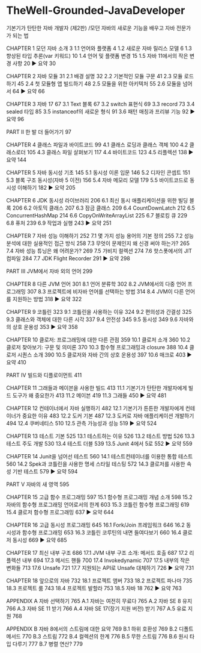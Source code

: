 # TheWell-Grounded-JavaDeveloper
기본기가 탄탄한 자바 개발자 (제2판) /모던 자바의 새로운 기능을 배우고 자바 전문가가 되는 법

CHAPTER 1 모던 자바 소개 3
1.1 언어와 플랫폼 4
1.2 새로운 자바 릴리스 모델 6
1.3 향상된 타입 추론(var 키워드) 10
1.4 언어 및 플랫폼 변경 15
1.5 자바 11에서의 작은 변경 사항 20
▶ 요약 30

CHAPTER 2 자바 모듈 31
2.1 배경 설명 32
2.2 기본적인 모듈 구문 41
2.3 모듈 로드하기 45
2.4 첫 모듈형 앱 빌드하기 48
2.5 모듈을 위한 아키텍처 55
2.6 모듈을 넘어서 64
▶ 요약 66

CHAPTER 3 자바 17 67
3.1 Text 블록 67
3.2 switch 표현식 69
3.3 record 73
3.4 sealed 타입 85
3.5 instanceof의 새로운 형식 91
3.6 패턴 매칭과 프리뷰 기능 92
▶ 요약 96

PART II 한 발 더 들어가기 97

CHAPTER 4 클래스 파일과 바이트코드 99
4.1 클래스 로딩과 클래스 객체 100
4.2 클래스로더 105
4.3 클래스 파일 살펴보기 117
4.4 바이트코드 123
4.5 리플렉션 138
▶ 요약 144

CHAPTER 5 자바 동시성 기초 145
5.1 동시성 이론 입문 146
5.2 디자인 콘셉트 151
5.3 블록 구조 동시성(자바 5 이전) 156
5.4 자바 메모리 모델 179
5.5 바이트코드로 동시성 이해하기 182
▶ 요약 205

CHAPTER 6 JDK 동시성 라이브러리 206
6.1 최신 동시 애플리케이션을 위한 빌딩 블록 206
6.2 아토믹 클래스 207
6.3 잠금 클래스 209
6.4 CountDownLatch 212
6.5 ConcurrentHashMap 214
6.6 CopyOnWriteArrayList 225
6.7 블로킹 큐 229
6.8 퓨처 239
6.9 작업과 실행 243
▶ 요약 251

CHAPTER 7 자바 성능 이해하기 252
7.1 몇 가지 성능 용어의 기본 정의 255
7.2 성능 분석에 대한 실용적인 접근 방식 258
7.3 무엇이 문제인지 왜 신경 써야 하는가? 265
7.4 자바 성능 튜닝은 왜 어려운가? 269
7.5 가비지 컬렉션 274
7.6 핫스폿에서의 JIT 컴파일 284
7.7 JDK Flight Recorder 291
▶ 요약 298

PART III JVM에서 자바 외의 언어 299

CHAPTER 8 다른 JVM 언어 301
8.1 언어 분류학 302
8.2 JVM에서의 다중 언어 프로그래밍 307
8.3 프로젝트에 비자바 언어를 선택하는 방법 314
8.4 JVM이 다른 언어를 지원하는 방법 318
▶ 요약 322

CHAPTER 9 코틀린 323
9.1 코틀린을 사용하는 이유 324
9.2 편의성과 간결성 325
9.3 클래스와 객체에 대한 다른 시각 337
9.4 안전성 345
9.5 동시성 349
9.6 자바와의 상호 운용성 353
▶ 요약 358

CHAPTER 10 클로저: 프로그래밍에 대한 다른 관점 359
10.1 클로저 소개 360
10.2 클로저 찾아보기: 구문 및 의미론 370
10.3 함수형 프로그래밍과 closure 388
10.4 클로저 시퀀스 소개 390
10.5 클로저와 자바 간의 상호 운용성 397
10.6 매크로 403
▶ 요약 410

PART IV 빌드와 디플로이먼트 411

CHAPTER 11 그래들과 메이븐을 사용한 빌드 413
11.1 기본기가 탄탄한 개발자에게 빌드 도구가 왜 중요한가 413
11.2 메이븐 419
11.3 그래들 450
▶ 요약 481

CHAPTER 12 컨테이너에서 자바 실행하기 482
12.1 기본기가 튼튼한 개발자에게 컨테이너가 중요한 이유 483
12.2 도커 기본 487
12.3 도커로 자바 애플리케이션 개발하기 494
12.4 쿠버네티스 510
12.5 관측 가능성과 성능 519
▶ 요약 524

CHAPTER 13 테스트 기본 525
13.1 테스트하는 이유 526
13.2 테스트 방법 526
13.3 테스트 주도 개발 530
13.4 테스트 더블 539
13.5 Junit 4에서 5로 552
▶ 요약 559

CHAPTER 14 Junit을 넘어선 테스트 560
14.1 테스트컨테이너를 이용한 통합 테스트 560
14.2 Spek과 코틀린을 사용한 명세 스타일 테스팅 572
14.3 클로저를 사용한 속성 기반 테스트 579
▶ 요약 594

PART V 자바의 새 영역 595

CHAPTER 15 고급 함수 프로그래밍 597
15.1 함수형 프로그래밍 개념 소개 598
15.2 자바의 함수형 프로그래밍 언어로서의 한계 603
15.3 코틀린 함수형 프로그래밍 619
15.4 클로저 함수형 프로그래밍 637
▶ 요약 644

CHAPTER 16 고급 동시성 프로그래밍 645
16.1 Fork/Join 프레임워크 646
16.2 동시성과 함수형 프로그래밍 653
16.3 코틀린 코루틴의 내면 들여다보기 660
16.4 클로저 동시성 669
▶ 요약 685

CHAPTER 17 최신 내부 구조 686
17.1 JVM 내부 구조 소개: 메서드 호출 687
17.2 리플렉션 내부 694
17.3 메서드 핸들 700
17.4 Invokedynamic 707
17.5 내부의 작은 변화들 713
17.6 Unsafe 721
17.7 지원되는 API로 Unsafe 대체하기 726
▶ 요약 731

CHAPTER 18 앞으로의 자바 732
18.1 프로젝트 앰버 733
18.2 프로젝트 파나마 735
18.3 프로젝트 룸 743
18.4 프로젝트 발할라 753
18.5 자바 18 762
▶ 요약 763

APPENDIX A 자바 선택하기 765
A.1 자바는 여전히 무료다 765
A.2 자바 SE 8 유지 766
A.3 자바 SE 11 받기 766
A.4 자바 SE 17(장기 지원 버전) 받기 767
A.5 유료 지원 768

APPENDIX B 자바 8에서의 스트림에 대한 요약 769
B.1 하위 호환성 769
B.2 디폴트 메서드 770
B.3 스트림 772
B.4 컬렉션의 한계 776
B.5 무한 스트림 776
B.6 원시 타입 다루기 777
B.7 병렬 연산? 779
